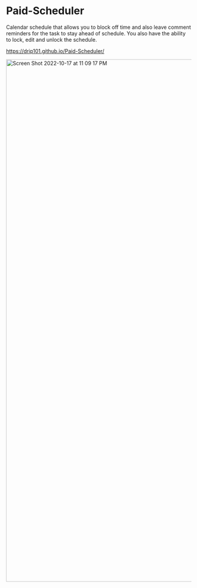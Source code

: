 # Paid-Scheduler

Calendar schedule that allows you to block off time and also leave comment reminders 
for the task to stay ahead of schedule. You also have the ability to lock, edit and unlock the schedule.


https://drip101.github.io/Paid-Scheduler/


<img width="1420" alt="Screen Shot 2022-10-17 at 11 09 17 PM" src="https://user-images.githubusercontent.com/110777599/196326735-aa500112-c226-4814-b3ce-23f8209a48cd.png">

